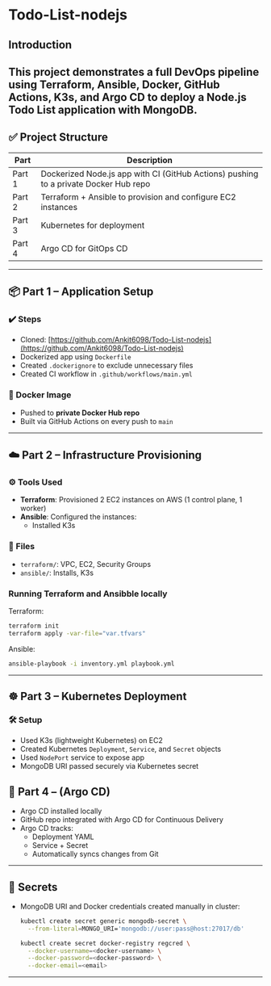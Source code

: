 # Todo-List-nodejs
## Introduction
This project demonstrates a full DevOps pipeline using **Terraform**, **Ansible**, **Docker**, **GitHub Actions**, **K3s**, and **Argo CD** to deploy a Node.js Todo List application with MongoDB.
---

## ✅ Project Structure

| Part | Description |
|------|-------------|
| Part 1 | Dockerized Node.js app with CI (GitHub Actions) pushing to a private Docker Hub repo |
| Part 2 | Terraform + Ansible to provision and configure EC2 instances |
| Part 3 | Kubernetes for deployment |
| Part 4 | Argo CD for GitOps CD |

---

## 📦 Part 1 – Application Setup

### ✔️ Steps

- Cloned: [https://github.com/Ankit6098/Todo-List-nodejs](https://github.com/Ankit6098/Todo-List-nodejs)
- Dockerized app using `Dockerfile`
- Created `.dockerignore` to exclude unnecessary files
- Created CI workflow in `.github/workflows/main.yml`

### 🐳 Docker Image

- Pushed to **private Docker Hub repo**
- Built via GitHub Actions on every push to `main`

---

## ☁️ Part 2 – Infrastructure Provisioning

### ⚙️ Tools Used

- **Terraform**: Provisioned 2 EC2 instances on AWS (1 control plane, 1 worker)
- **Ansible**: Configured the instances:
  - Installed K3s

### 📁 Files

- `terraform/`: VPC, EC2, Security Groups
- `ansible/`: Installs, K3s

### Running Terraform and Ansibble locally 

Terraform:
```bash
terraform init
terraform apply -var-file="var.tfvars"
```
Ansible:
```bash
ansible-playbook -i inventory.yml playbook.yml 
```
---

## ☸️ Part 3 – Kubernetes Deployment

### 🛠 Setup

- Used K3s (lightweight Kubernetes) on EC2
- Created Kubernetes `Deployment`, `Service`, and `Secret` objects
- Used `NodePort` service to expose app
- MongoDB URI passed securely via Kubernetes secret

## 🎯 Part 4 – (Argo CD)

- Argo CD installed locally 
- GitHub repo integrated with Argo CD for Continuous Delivery
- Argo CD tracks:
  - Deployment YAML
  - Service + Secret
  - Automatically syncs changes from Git

---

## 🔐 Secrets

- MongoDB URI and Docker credentials created manually in cluster:
  ```bash
  kubectl create secret generic mongodb-secret \
    --from-literal=MONGO_URI='mongodb://user:pass@host:27017/db'

  kubectl create secret docker-registry regcred \
    --docker-username=<docker-username> \
    --docker-password=<docker-password> \
    --docker-email=<email>

---
